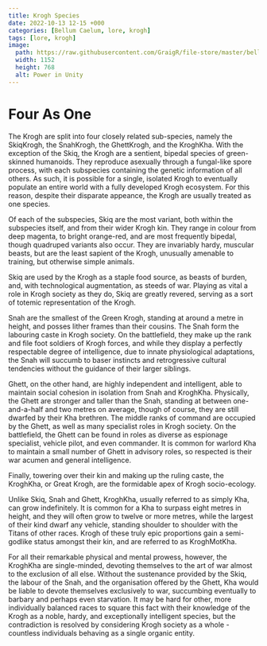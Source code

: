 ```yaml
---
title: Krogh Species
date: 2022-10-13 12-15 +000
categories: [Bellum Caelum, lore, krogh]
tags: [lore, krogh]
image:
  path: https://raw.githubusercontent.com/GraigR/file-store/master/bellum-caelum/posts/20221013/kroghbeast.png
  width: 1152
  height: 768
  alt: Power in Unity
---
```


# Four As One

The Krogh are split into four closely related sub-species, namely the SkiqKrogh, the SnahKrogh, the GhettKrogh, and the KroghKha. With the exception of the Skiq, the Krogh are a sentient, bipedal species of green-skinned humanoids. They reproduce asexually through a fungal-like spore process,  with each subspecies containing the genetic information of all others. As such, it is possible for a single, isolated Krogh to eventually populate an entire world with a fully developed Krogh ecosystem. For this reason, despite their disparate appeance, the Krogh are usually treated as one species.

Of each of the subspecies, Skiq are the most variant, both within the subspecies itself, and from their wider Krogh kin. They range in colour from deep magenta, to bright orange-red, and are most frequently bipedal, though quadruped variants also occur. They are invariably hardy, muscular beasts, but are the least sapient of the Krogh, unusually amenable to training, but otherwise simple animals. 

Skiq are used by the Krogh as a staple food source, as beasts of burden, and, with technological augmentation, as steeds of war. Playing as vital a role in Krogh society as they do, Skiq are greatly revered, serving as a sort of totemic representation of the Krogh.

Snah are the smallest of the Green Krogh, standing at around a metre in height, and posses lither frames than their cousins. The Snah form the labouring caste in Krogh society. On the battlefield, they make up the rank and file foot soldiers of Krogh forces, and while they display a perfectly respectable degree of intelligence, due to innate physiological adaptations, the Snah will succumb to baser instincts and retrogressive cultural tendencies without the guidance of their larger siblings.

Ghett, on the other hand, are highly independent and intelligent, able to maintain social cohesion in isolation from Snah and KroghKha. Physically, the Ghett are stronger and taller than the Snah, standing at between one-and-a-half and two metres on average, though of course, they are still dwarfed by their Kha brethren. The middle ranks of command are occupied by the Ghett, as well as many specialist roles in Krogh society. On the battlefield, the Ghett can be found in roles as diverse as espionage specialist, vehicle pilot, and even commander. It is common for warlord Kha to maintain a small number of Ghett in advisory roles, so respected is their war acumen and general intelligence.

Finally, towering over their kin and making up the ruling caste, the KroghKha, or Great Krogh, are the formidable apex of Krogh socio-ecology.

Unlike Skiq, Snah and Ghett, KroghKha, usually referred to as simply Kha, can grow indefinitely. It is common for a Kha to surpass eight metres in height, and they will often grow to twelve or more metres, while the largest of their kind dwarf any vehicle, standing shoulder to shoulder with the Titans of other races. Krogh of these truly epic proportions gain a semi-godlike status amongst their kin, and are referred to as KroghMotKha.

For all their remarkable physical and mental prowess, however, the KroghKha are single-minded, devoting themselves to the art of war almost to the exclusion of all else. Without the sustenance provided by the Skiq, the labour of the Snah, and the organisation offered by the Ghett, Kha would be liable to devote themselves exclusively to war, succumbing eventually to barbary and perhaps even starvation. It may be hard for other, more individually balanced races to square this fact with their knowledge of the Krogh as a noble, hardy, and exceptionally intelligent species, but the contradiction is resolved by considering Krogh society as a whole - countless individuals behaving as a single organic entity.